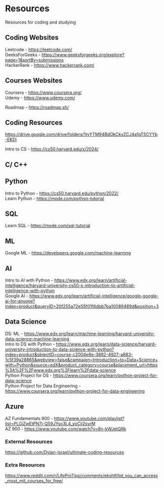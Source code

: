 # Resources
Resources for coding and studying

## Coding Websites
Leetcode - https://leetcode.com/ <br>
GeeksForGeeks - https://www.geeksforgeeks.org/explore?page=1&sortBy=submissions <br>
HackerRank - https://www.hackerrank.com/ <br>

## Courses Websites 
Coursera - https://www.coursera.org/ <br>
Udemy - https://www.udemy.com/ <br>

Roadmap - https://roadmap.sh/ <br>

## Coding Resources 
https://drive.google.com/drive/folders/1tyYTM94BdOkCkvZCJ4a1gT5CYYb-EKDj <br>

Intro to CS - https://cs50.harvard.edu/x/2024/ <br>

## C/ C++

## Python 
Intro to Python - https://cs50.harvard.edu/python/2022/ <br>
Learn Python - https://mode.com/python-tutorial <br>

## SQL 
Learn SQL - https://mode.com/sql-tutorial <br>

## ML 
Google ML - https://developers.google.com/machine-learning <br>

## AI 
Intro to AI with Python - https://www.edx.org/learn/artificial-intelligence/harvard-university-cs50-s-introduction-to-artificial-intelligence-with-python <br>
Google AI - https://www.edx.org/learn/artificial-intelligence/google-google-ai-for-anyone?index=product&queryID=20f255a72e55f01f6dbb7ba10089489d&position=3 <br>

## Data Science 
DS: ML - https://www.edx.org/learn/machine-learning/harvard-university-data-science-machine-learning <br>
Intro to DS with Python - https://www.edx.org/learn/data-science/harvard-university-introduction-to-data-science-with-python?index=product&objectID=course-c2004e8e-3882-4927-a883-1c5f39a28865&webview=false&campaign=Introduction+to+Data+Science+with+Python&source=edX&product_category=course&placement_url=https%3A%2F%2Fwww.edx.org%2Flearn%2Fdata-science <br>
Python Project for DS - https://www.coursera.org/learn/python-project-for-data-science <br>
Python Project for Data Engineering - https://www.coursera.org/learn/python-project-for-data-engineering <br>

## Azure 
AZ Fundamentals 900 - https://www.youtube.com/playlist?list=PLGjZwEtPN7j-Q59JYso3L4_yoCjj2syrM <br>
AZ 900 - https://www.youtube.com/watch?v=8n-kWJetQRk <br>

### External Resources 
https://github.com/Dylan-Israel/ultimate-coding-resources <br>

### Extra Resources 
https://www.reddit.com/r/LifeProTips/comments/ekshtf/lpt_you_can_access_most_mit_courses_for_free/ <br>



